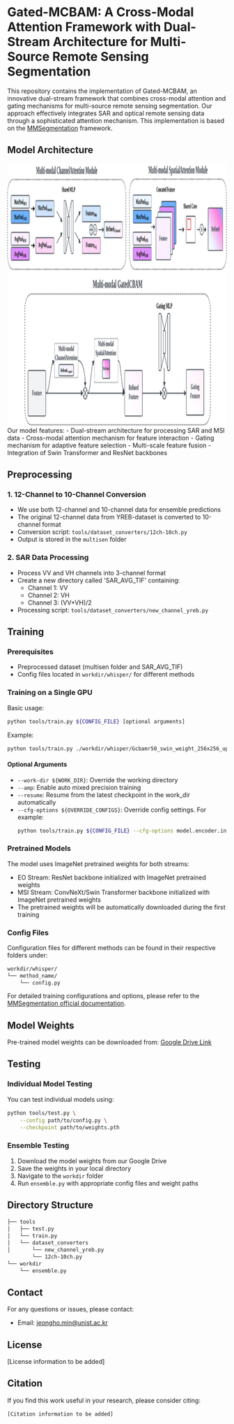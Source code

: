 # Gated-MCBAM: A Cross-Modal Attention Framework with Dual-Stream Architecture for Multi-Source Remote Sensing Segmentation

This repository contains the implementation of Gated-MCBAM, an innovative dual-stream framework that combines cross-modal attention and gating mechanisms for multi-source remote sensing segmentation. Our approach effectively integrates SAR and optical remote sensing data through a sophisticated attention mechanism. This implementation is based on the [MMSegmentation](https://github.com/open-mmlab/mmsegmentation) framework.


## Model Architecture
<div align="center">
  <img src="multi-modal_gatedcbam.png" width="800" height="600"/>
</div>
Our model features:
- Dual-stream architecture for processing SAR and MSI data
- Cross-modal attention mechanism for feature interaction
- Gating mechanism for adaptive feature selection
- Multi-scale feature fusion
- Integration of Swin Transformer and ResNet backbones

## Preprocessing

### 1. 12-Channel to 10-Channel Conversion
- We use both 12-channel and 10-channel data for ensemble predictions
- The original 12-channel data from YREB-dataset is converted to 10-channel format
- Conversion script: `tools/dataset_converters/12ch-10ch.py`
- Output is stored in the `multisen` folder

### 2. SAR Data Processing
- Process VV and VH channels into 3-channel format
- Create a new directory called 'SAR_AVG_TIF' containing:
  - Channel 1: VV
  - Channel 2: VH
  - Channel 3: (VV+VH)/2
- Processing script: `tools/dataset_converters/new_channel_yreb.py`

## Training

### Prerequisites
- Preprocessed dataset (multisen folder and SAR_AVG_TIF)
- Config files located in `workdir/whisper/` for different methods

### Training on a Single GPU

Basic usage:
```bash
python tools/train.py ${CONFIG_FILE} [optional arguments]
```

Example:
```bash
python tools/train.py ./workdir/whisper/Gcbamr50_swin_weight_256x256_upernet_last_v3/config.py
```

#### Optional Arguments
- `--work-dir ${WORK_DIR}`: Override the working directory
- `--amp`: Enable auto mixed precision training
- `--resume`: Resume from the latest checkpoint in the work_dir automatically
- `--cfg-options ${OVERRIDE_CONFIGS}`: Override config settings. For example:
  ```bash
  python tools/train.py ${CONFIG_FILE} --cfg-options model.encoder.in_channels=6
  ```
### Pretrained Models
The model uses ImageNet pretrained weights for both streams:
- EO Stream: ResNet backbone initialized with ImageNet pretrained weights
- MSI Stream: ConvNeXt/Swin Transformer backbone initialized with ImageNet pretrained weights
- The pretrained weights will be automatically downloaded during the first training

### Config Files
Configuration files for different methods can be found in their respective folders under:
```
workdir/whisper/
└── method_name/
    └── config.py
```

For detailed training configurations and options, please refer to the [MMSegmentation official documentation](https://mmsegmentation.readthedocs.io/).

## Model Weights

Pre-trained model weights can be downloaded from:
[Google Drive Link](https://drive.google.com/file/d/1fKRVMwmWSFI2TxDi-9z8e1bGPigLlm-7/view?usp=drive_link)

## Testing

### Individual Model Testing
You can test individual models using:
```bash
python tools/test.py \
    --config path/to/config.py \
    --checkpoint path/to/weights.pth
```

### Ensemble Testing
1. Download the model weights from our Google Drive
2. Save the weights in your local directory
3. Navigate to the `workdir` folder
4. Run `ensemble.py` with appropriate config files and weight paths


## Directory Structure
```
├── tools
│   ├── test.py
│   └── train.py
│   └── dataset_converters
│       └── new_channel_yreb.py
        └── 12ch-10ch.py
└── workdir
    └── ensemble.py
```




## Contact

For any questions or issues, please contact:
- Email: jeongho.min@unist.ac.kr

## License

[License information to be added]

## Citation

If you find this work useful in your research, please consider citing:
```
[Citation information to be added]
```
